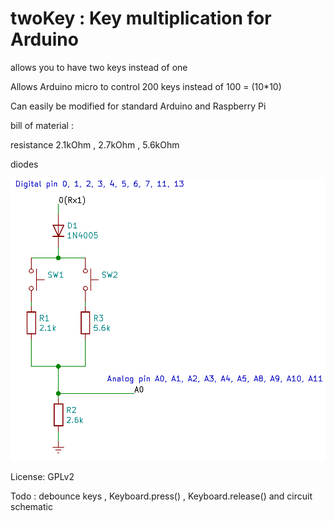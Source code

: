 # twoKey : Key multiplication for Arduino 
allows you to have two keys instead of one

Allows Arduino micro to control 200 keys instead of 100 = (10*10)

Can easily be modified for standard Arduino and Raspberry Pi

bill of material :

resistance 2.1kOhm , 2.7kOhm , 5.6kOhm

diodes

![schema](/twokey.png)


License: GPLv2

Todo : 
debounce keys , Keyboard.press() , Keyboard.release() and circuit schematic
